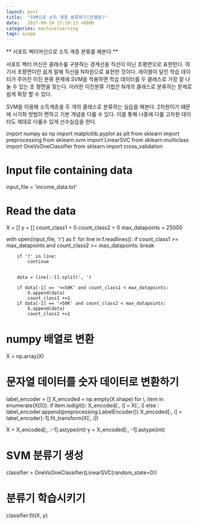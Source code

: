 ```yaml
---
layout: post
title:  "SVM으로 소득 계층 분류하기(진행중)"
date:   2017-09-14 17:10:13 +0800
categories: machinelearning
tags: aiapp
---
```

** 서포트 벡터머신으로 소득 계층 분류를 해본다.**

서포트 벡터 머신은 클래수룰 구분하는 경계선을 직선이 아닌 초평면으로 표현한다. 여기서 초평면이란 쉽게 말해 직선을 N차원으로 표현한 것이다. 레이블이 달린 학습 데이터가 주어진 이진 분류 문제에 SVM을 적용하면 학습 데이터를 두 클래스로 가장 잘 나눌 수 있는 초 평면을 찾는다. 이러한 이진분류 기법은 N개의 클래스로 분류하는 문제로 쉽게 확장 할 수 있다.

SVM을 이용해 소득계층을 두 개의 클래스로 분류하는 실습을 해본다. 2차원이기 떄문에 시각화 방법이 편하고 기본 개념을 다룰 수 있다. 이를 통해 나중에 다룰 고차원 데이터도 제대로 다룰수 있게 선수실습을 한다.


import numpy as np
import matplotlib.pyplot as plt
from sklearn import preprocessing
from sklearn.svm import LinearSVC
from sklearn.multiclass import OneVsOneClassifier
from sklearn import cross_validation

# Input file containing data
input_file = 'income_data.txt'

# Read the data
X = []
y = []
count_class1 = 0
count_class2 = 0
max_datapoints = 25000

with open(input_file, 'r') as f:
    for line in f.readlines():
        if count_class1 >= max_datapoints and count_class2 >= max_datapoints:
            break

        if '?' in line:
            continue

        
        data = line[:-1].split(', ')
        
        if data[-1] == '<=50K' and count_class1 < max_datapoints:
            X.append(data)
            count_class1 +=1
        if data[-1] == '>50K' and count_class2 < max_datapoints:
            X.append(data)
            count_class2 +=1

# numpy 배열로 변환 
X = np.array(X)





# 문자열 데이터를 숫자 데이터로 변환하기
label_encoder = []
X_encoded = np.empty(X.shape)
for i, item in enumerate(X[0]):
    if item.isdigit():
        X_encoded[:, i] = X[:, i]
    else :
        label_encoder.append(preprocessing.LabelEncoder())
        X_encoded[:, i] = label_encoder[-1].fit_transform(X[:, i])

X = X_encoded[:, :-1].astype(int)
y = X_encoded[:, -1].astype(int)

# SVM 분류기 생성
classifier = OneVsOneClassifier(LinearSVC(random_state=0))

# 분류기 학습시키기
classifier.fit(X, y)